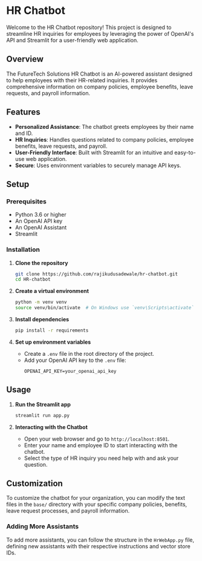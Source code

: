 # HR Chatbot

Welcome to the HR Chatbot repository! This project is designed to streamline HR inquiries for employees by leveraging the power of OpenAI's API and Streamlit for a user-friendly web application.

## Overview

The FutureTech Solutions HR Chatbot is an AI-powered assistant designed to help employees with their HR-related inquiries. It provides comprehensive information on company policies, employee benefits, leave requests, and payroll information.

## Features

- **Personalized Assistance**: The chatbot greets employees by their name and ID.
- **HR Inquiries**: Handles questions related to company policies, employee benefits, leave requests, and payroll.
- **User-Friendly Interface**: Built with Streamlit for an intuitive and easy-to-use web application.
- **Secure**: Uses environment variables to securely manage API keys.

## Setup

### Prerequisites

- Python 3.6 or higher
- An OpenAI API key
- An OpenAI Assistant
- Streamlit

### Installation

1. **Clone the repository**
    ```bash
    git clone https://github.com/rajikudusadewale/hr-chatbot.git
    cd HR-chatbot
    ```

2. **Create a virtual environment**
    ```bash
    python -m venv venv
    source venv/bin/activate  # On Windows use `venv\Scripts\activate`
    ```

3. **Install dependencies**
    ```bash
    pip install -r requirements
    ```

4. **Set up environment variables**
    - Create a `.env` file in the root directory of the project.
    - Add your OpenAI API key to the `.env` file:
        ```
        OPENAI_API_KEY=your_openai_api_key
        ```

## Usage

1. **Run the Streamlit app**
    ```bash
    streamlit run app.py
    ```

2. **Interacting with the Chatbot**
    - Open your web browser and go to `http://localhost:8501`.
    - Enter your name and employee ID to start interacting with the chatbot.
    - Select the type of HR inquiry you need help with and ask your question.

## Customization

To customize the chatbot for your organization, you can modify the text files in the `base/` directory with your specific company policies, benefits, leave request processes, and payroll information.

### Adding More Assistants

To add more assistants, you can follow the structure in the `HrWebApp.py` file, defining new assistants with their respective instructions and vector store IDs.


